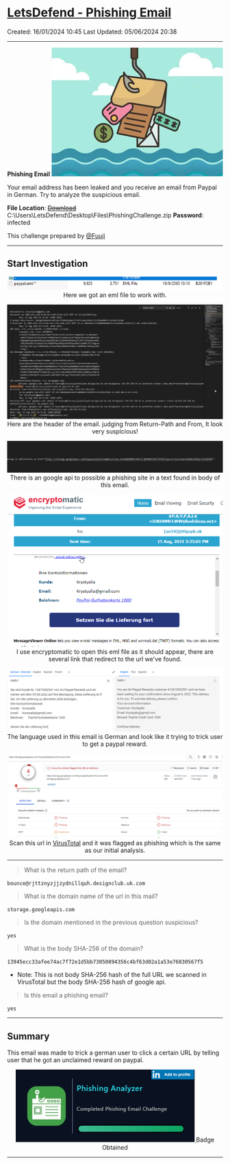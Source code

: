 # [LetsDefend - Phishing Email](https://app.letsdefend.io/challenge/phishing-email)
Created: 16/01/2024 10:45
Last Updated: 05/06/2024 20:38
* * *
<div align=center>

**Phishing Email**
![02f595fe02c968534a1d79f3ca8ec92d.png](/resources/02f595fe02c968534a1d79f3ca8ec92d.png)
</div>
Your email address has been leaked and you receive an email from Paypal in German. Try to analyze the suspicious email.

**File Location**: [~~Download~~](https://files-ld.s3.us-east-2.amazonaws.com/PhishingChallenge.zip) C:\Users\LetsDefend\Desktop\Files\PhishingChallenge.zip **Password**: infected

This challenge prepared by [@Fuuji](https://www.linkedin.com/in/sylvain-meurot-b34050161)
* * *
## Start Investigation
<div align=center>

![4fdd17bde3249c7b0a9cd9a9305f42ef.png](/resources/4fdd17bde3249c7b0a9cd9a9305f42ef.png)
Here we got an eml file to work with.

![8705d30a3fd8ee4c4f1424d2dd81b255.png](/resources/8705d30a3fd8ee4c4f1424d2dd81b255.png)
Here are the header of the email. judging from Return-Path and From, It look very suspicious!

![c44c3e9f5172e680e5a6e366824fd36d.png](/resources/c44c3e9f5172e680e5a6e366824fd36d.png)
There is an google api to possible a phishing site in a text found in body of this email.

![e3a7fed5e78b2eb82c7c53f0d772549d.png](/resources/e3a7fed5e78b2eb82c7c53f0d772549d.png)
I use encryptomatic to open this eml file as it should appear, there are several link that redirect to the url we've found.

![dad8ce6890fed56f9acaf9d4266f9dc2.png](/resources/dad8ce6890fed56f9acaf9d4266f9dc2.png)
The language used in this email is German and look like it trying to trick user to get a paypal reward.

![749d2afa32b8ef1ffac4b08f00408918.png](/resources/749d2afa32b8ef1ffac4b08f00408918.png)
Scan this url in [VirusTotal](https://www.virustotal.com/gui/url/368c807550a0b3938b38f126a35cd732b211bb0f174638234670b84a5299af96/detection) and it was flagged as phishing which is the same as our initial analysis. 
</div>

* * *
> What is the return path of the email?
```
bounce@rjttznyzjjzydnillquh.designclub.uk.com
```

> What is the domain name of the url in this mail?
```
storage.googleapis.com
```

> Is the domain mentioned in the previous question suspicious?
```
yes
```

> What is the body SHA-256 of the domain?
```
13945ecc33afee74ac7f72e1d5bb73050894356c4bf63d02a1a53e76830567f5
```

* Note: This is not body SHA-256 hash of the full URL we scanned in VirusTotal but the body SHA-256 hash of google api.

> Is this email a phishing email?
```
yes
```

***
## Summary
This email was made to trick a german user to click a certain URL by telling user that he got an unclaimed reward on paypal. 

<div align=center>

![a64737d663cb8616091f8b4a79b39680.png](/resources/a64737d663cb8616091f8b4a79b39680.png)
ฺBadge Obtained
</div>

* * *
